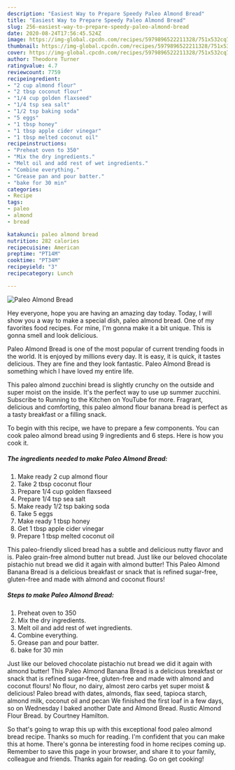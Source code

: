 ```yaml
---
description: "Easiest Way to Prepare Speedy Paleo Almond Bread"
title: "Easiest Way to Prepare Speedy Paleo Almond Bread"
slug: 256-easiest-way-to-prepare-speedy-paleo-almond-bread
date: 2020-08-24T17:56:45.524Z
image: https://img-global.cpcdn.com/recipes/5979896522211328/751x532cq70/paleo-almond-bread-recipe-main-photo.jpg
thumbnail: https://img-global.cpcdn.com/recipes/5979896522211328/751x532cq70/paleo-almond-bread-recipe-main-photo.jpg
cover: https://img-global.cpcdn.com/recipes/5979896522211328/751x532cq70/paleo-almond-bread-recipe-main-photo.jpg
author: Theodore Turner
ratingvalue: 4.7
reviewcount: 7759
recipeingredient:
- "2 cup almond flour"
- "2 tbsp coconut flour"
- "1/4 cup golden flaxseed"
- "1/4 tsp sea salt"
- "1/2 tsp baking soda"
- "5 eggs"
- "1 tbsp honey"
- "1 tbsp apple cider vinegar"
- "1 tbsp melted coconut oil"
recipeinstructions:
- "Preheat oven to 350"
- "Mix the dry ingredients."
- "Melt oil and add rest of wet ingredients."
- "Combine everything."
- "Grease pan and pour batter."
- "bake for 30 min"
categories:
- Recipe
tags:
- paleo
- almond
- bread

katakunci: paleo almond bread 
nutrition: 282 calories
recipecuisine: American
preptime: "PT14M"
cooktime: "PT34M"
recipeyield: "3"
recipecategory: Lunch

---
```



![Paleo Almond Bread](https://img-global.cpcdn.com/recipes/5979896522211328/751x532cq70/paleo-almond-bread-recipe-main-photo.jpg)

Hey everyone, hope you are having an amazing day today. Today, I will show you a way to make a special dish, paleo almond bread. One of my favorites food recipes. For mine, I'm gonna make it a bit unique. This is gonna smell and look delicious.

Paleo Almond Bread is one of the most popular of current trending foods in the world. It is enjoyed by millions every day. It is easy, it is quick, it tastes delicious. They are fine and they look fantastic. Paleo Almond Bread is something which I have loved my entire life.

This paleo almond zucchini bread is slightly crunchy on the outside and super moist on the inside. It&#39;s the perfect way to use up summer zucchini. Subscribe to Running to the Kitchen on YouTube for more. Fragrant, delicious and comforting, this paleo almond flour banana bread is perfect as a tasty breakfast or a filling snack.


To begin with this recipe, we have to prepare a few components. You can cook paleo almond bread using 9 ingredients and 6 steps. Here is how you cook it.

<!--inarticleads1-->

##### The ingredients needed to make Paleo Almond Bread:

1. Make ready 2 cup almond flour
1. Take 2 tbsp coconut flour
1. Prepare 1/4 cup golden flaxseed
1. Prepare 1/4 tsp sea salt
1. Make ready 1/2 tsp baking soda
1. Take 5 eggs
1. Make ready 1 tbsp honey
1. Get 1 tbsp apple cider vinegar
1. Prepare 1 tbsp melted coconut oil


This paleo-friendly sliced bread has a subtle and delicious nutty flavor and is. Paleo grain-free almond butter nut bread. Just like our beloved chocolate pistachio nut bread we did it again with almond butter! This Paleo Almond Banana Bread is a delicious breakfast or snack that is refined sugar-free, gluten-free and made with almond and coconut flours! 

<!--inarticleads2-->

##### Steps to make Paleo Almond Bread:

1. Preheat oven to 350
1. Mix the dry ingredients.
1. Melt oil and add rest of wet ingredients.
1. Combine everything.
1. Grease pan and pour batter.
1. bake for 30 min


Just like our beloved chocolate pistachio nut bread we did it again with almond butter! This Paleo Almond Banana Bread is a delicious breakfast or snack that is refined sugar-free, gluten-free and made with almond and coconut flours! No flour, no dairy, almost zero carbs yet super moist &amp; delicious! Paleo bread with dates, almonds, flax seed, tapioca starch, almond milk, coconut oil and pecan We finished the first loaf in a few days, so on Wednesday I baked another Date and Almond Bread. Rustic Almond Flour Bread. by Courtney Hamilton. 

So that's going to wrap this up with this exceptional food paleo almond bread recipe. Thanks so much for reading. I'm confident that you can make this at home. There's gonna be interesting food in home recipes coming up. Remember to save this page in your browser, and share it to your family, colleague and friends. Thanks again for reading. Go on get cooking!
